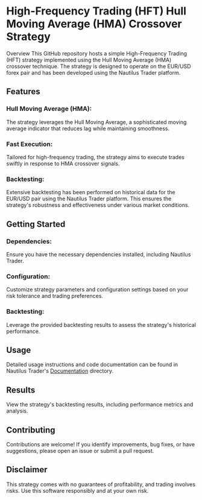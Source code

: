 # High-Frequency Trading (HFT) Hull Moving Average (HMA) Crossover Strategy
Overview
This GitHub repository hosts a simple High-Frequency Trading (HFT) strategy implemented using the Hull Moving Average (HMA) crossover technique. The strategy is designed to operate on the EUR/USD forex pair and has been developed using the Nautilus Trader platform. 

## Features
### Hull Moving Average (HMA): 
The strategy leverages the Hull Moving Average, a sophisticated moving average indicator that reduces lag while maintaining smoothness.

### Fast Execution: 
Tailored for high-frequency trading, the strategy aims to execute trades swiftly in response to HMA crossover signals.

### Backtesting: 
Extensive backtesting has been performed on historical data for the EUR/USD pair using the Nautilus Trader platform. This ensures the strategy's robustness and effectiveness under various market conditions.

## Getting Started
### Dependencies: 
Ensure you have the necessary dependencies installed, including Nautilus Trader.

### Configuration: 
Customize strategy parameters and configuration settings based on your risk tolerance and trading preferences.

### Backtesting: 
Leverage the provided backtesting results to assess the strategy's historical performance.

## Usage  


Detailed usage instructions and code documentation can be found in Nautilus Trader's [Documentation](https://docs.nautilustrader.io/index.html) directory.

## Results


View the strategy's backtesting results, including performance metrics and analysis.

## Contributing


Contributions are welcome! If you identify improvements, bug fixes, or have suggestions, please open an issue or submit a pull request.

## Disclaimer


This strategy comes with no guarantees of profitability, and trading involves risks. Use this software responsibly and at your own risk.
